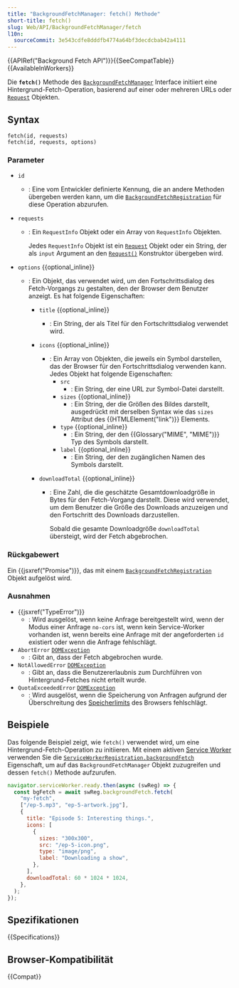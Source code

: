 ```yaml
---
title: "BackgroundFetchManager: fetch() Methode"
short-title: fetch()
slug: Web/API/BackgroundFetchManager/fetch
l10n:
  sourceCommit: 3e543cdfe8dddfb4774a64bf3decdcbab42a4111
---
```


{{APIRef("Background Fetch API")}}{{SeeCompatTable}}{{AvailableInWorkers}}

Die **`fetch()`** Methode des [`BackgroundFetchManager`](/de/docs/Web/API/BackgroundFetchManager) Interface initiiert eine Hintergrund-Fetch-Operation, basierend auf einer oder mehreren URLs oder [`Request`](/de/docs/Web/API/Request) Objekten.

## Syntax

```js-nolint
fetch(id, requests)
fetch(id, requests, options)
```

### Parameter

- `id`
  - : Eine vom Entwickler definierte Kennung, die an andere Methoden übergeben werden kann, um die [`BackgroundFetchRegistration`](/de/docs/Web/API/BackgroundFetchRegistration) für diese Operation abzurufen.
- `requests`

  - : Ein `RequestInfo` Objekt oder ein Array von `RequestInfo` Objekten.

    Jedes `RequestInfo` Objekt ist ein [`Request`](/de/docs/Web/API/Request) Objekt oder ein String, der als `input` Argument an den [`Request()`](/de/docs/Web/API/Request/Request) Konstruktor übergeben wird.

- `options` {{optional_inline}}

  - : Ein Objekt, das verwendet wird, um den Fortschrittsdialog des Fetch-Vorgangs zu gestalten, den der Browser dem Benutzer anzeigt. Es hat folgende Eigenschaften:

    - `title` {{optional_inline}}
      - : Ein String, der als Titel für den Fortschrittsdialog verwendet wird.
    - `icons` {{optional_inline}}
      - : Ein Array von Objekten, die jeweils ein Symbol darstellen, das der Browser für den Fortschrittsdialog verwenden kann. Jedes Objekt hat folgende Eigenschaften:
        - `src`
          - : Ein String, der eine URL zur Symbol-Datei darstellt.
        - `sizes` {{optional_inline}}
          - : Ein String, der die Größen des Bildes darstellt, ausgedrückt mit derselben Syntax wie das `sizes` Attribut des {{HTMLElement("link")}} Elements.
        - `type` {{optional_inline}}
          - : Ein String, der den {{Glossary("MIME", "MIME")}} Typ des Symbols darstellt.
        - `label` {{optional_inline}}
          - : Ein String, der den zugänglichen Namen des Symbols darstellt.
    - `downloadTotal` {{optional_inline}}

      - : Eine Zahl, die die geschätzte Gesamtdownloadgröße in Bytes für den Fetch-Vorgang darstellt. Diese wird verwendet, um dem Benutzer die Größe des Downloads anzuzeigen und den Fortschritt des Downloads darzustellen.

        Sobald die gesamte Downloadgröße `downloadTotal` übersteigt, wird der Fetch abgebrochen.

### Rückgabewert

Ein {{jsxref("Promise")}}, das mit einem [`BackgroundFetchRegistration`](/de/docs/Web/API/BackgroundFetchRegistration) Objekt aufgelöst wird.

### Ausnahmen

- {{jsxref("TypeError")}}
  - : Wird ausgelöst, wenn keine Anfrage bereitgestellt wird, wenn der Modus einer Anfrage `no-cors` ist, wenn kein Service-Worker vorhanden ist, wenn bereits eine Anfrage mit der angeforderten `id` existiert oder wenn die Anfrage fehlschlägt.
- `AbortError` [`DOMException`](/de/docs/Web/API/DOMException)
  - : Gibt an, dass der Fetch abgebrochen wurde.
- `NotAllowedError` [`DOMException`](/de/docs/Web/API/DOMException)
  - : Gibt an, dass die Benutzererlaubnis zum Durchführen von Hintergrund-Fetches nicht erteilt wurde.
- `QuotaExceededError` [`DOMException`](/de/docs/Web/API/DOMException)
  - : Wird ausgelöst, wenn die Speicherung von Anfragen aufgrund der Überschreitung des [Speicherlimits](/de/docs/Web/API/Storage_API/Storage_quotas_and_eviction_criteria) des Browsers fehlschlägt.

## Beispiele

Das folgende Beispiel zeigt, wie `fetch()` verwendet wird, um eine Hintergrund-Fetch-Operation zu initiieren. Mit einem aktiven [Service Worker](/de/docs/Web/API/ServiceWorker) verwenden Sie die [`ServiceWorkerRegistration.backgroundFetch`](/de/docs/Web/API/ServiceWorkerRegistration/backgroundFetch) Eigenschaft, um auf das `BackgroundFetchManager` Objekt zuzugreifen und dessen `fetch()` Methode aufzurufen.

```js
navigator.serviceWorker.ready.then(async (swReg) => {
  const bgFetch = await swReg.backgroundFetch.fetch(
    "my-fetch",
    ["/ep-5.mp3", "ep-5-artwork.jpg"],
    {
      title: "Episode 5: Interesting things.",
      icons: [
        {
          sizes: "300x300",
          src: "/ep-5-icon.png",
          type: "image/png",
          label: "Downloading a show",
        },
      ],
      downloadTotal: 60 * 1024 * 1024,
    },
  );
});
```

## Spezifikationen

{{Specifications}}

## Browser-Kompatibilität

{{Compat}}
